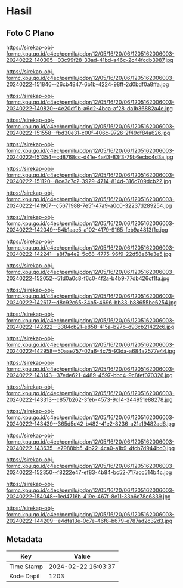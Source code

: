 # Hasil

## Foto C Plano

https://sirekap-obj-formc.kpu.go.id/c4ec/pemilu/pdpr/12/05/16/20/06/1205162006003-20240222-140305--03c99f28-33ad-41bd-a46c-2c44fcdb3987.jpg

https://sirekap-obj-formc.kpu.go.id/c4ec/pemilu/pdpr/12/05/16/20/06/1205162006003-20240222-151846--26cb4847-6b1b-4224-98ff-2d0bdf0a8ffa.jpg

https://sirekap-obj-formc.kpu.go.id/c4ec/pemilu/pdpr/12/05/16/20/06/1205162006003-20240222-140820--4e20df1b-a6d2-4bca-af28-da1b36882a4e.jpg

https://sirekap-obj-formc.kpu.go.id/c4ec/pemilu/pdpr/12/05/16/20/06/1205162006003-20240222-151558--fbd30e31-c00f-406c-9726-2f49df84a626.jpg

https://sirekap-obj-formc.kpu.go.id/c4ec/pemilu/pdpr/12/05/16/20/06/1205162006003-20240222-151354--cd8768cc-d41e-4a43-83f3-79b6ecbc4d3a.jpg

https://sirekap-obj-formc.kpu.go.id/c4ec/pemilu/pdpr/12/05/16/20/06/1205162006003-20240222-151120--8ce3c7c2-3929-4714-814d-316c709dcb22.jpg

https://sirekap-obj-formc.kpu.go.id/c4ec/pemilu/pdpr/12/05/16/20/06/1205162006003-20240222-141907--c5671988-7e5f-47a9-a0c0-32237d289254.jpg

https://sirekap-obj-formc.kpu.go.id/c4ec/pemilu/pdpr/12/05/16/20/06/1205162006003-20240222-142049--54b1aae5-a102-4179-9165-feb9a4813f1c.jpg

https://sirekap-obj-formc.kpu.go.id/c4ec/pemilu/pdpr/12/05/16/20/06/1205162006003-20240222-142241--a8f7a4e2-5c68-4775-96f9-22d58e61e3e5.jpg

https://sirekap-obj-formc.kpu.go.id/c4ec/pemilu/pdpr/12/05/16/20/06/1205162006003-20240222-152052--51d0a0c8-f6c0-4f2a-b4b9-77db426cf1fa.jpg

https://sirekap-obj-formc.kpu.go.id/c4ec/pemilu/pdpr/12/05/16/20/06/1205162006003-20240222-142617--d8c92c65-34b5-4696-bb33-b88655be6254.jpg

https://sirekap-obj-formc.kpu.go.id/c4ec/pemilu/pdpr/12/05/16/20/06/1205162006003-20240222-142822--3384cb21-e858-415a-b27b-d93cb21422c6.jpg

https://sirekap-obj-formc.kpu.go.id/c4ec/pemilu/pdpr/12/05/16/20/06/1205162006003-20240222-142958--50aae757-02a6-4c75-93da-a684a2577e44.jpg

https://sirekap-obj-formc.kpu.go.id/c4ec/pemilu/pdpr/12/05/16/20/06/1205162006003-20240222-143143--37ede621-4489-4597-bbc4-9c8fef070326.jpg

https://sirekap-obj-formc.kpu.go.id/c4ec/pemilu/pdpr/12/05/16/20/06/1205162006003-20240222-143313--c857b262-3feb-4573-9c14-344951e88278.jpg

https://sirekap-obj-formc.kpu.go.id/c4ec/pemilu/pdpr/12/05/16/20/06/1205162006003-20240222-143439--365d5d42-b482-41e2-8236-a21a19482ad6.jpg

https://sirekap-obj-formc.kpu.go.id/c4ec/pemilu/pdpr/12/05/16/20/06/1205162006003-20240222-143635--e7988bb5-4b22-4ca0-a1b9-4fcb7d944bc0.jpg

https://sirekap-obj-formc.kpu.go.id/c4ec/pemilu/pdpr/12/05/16/20/06/1205162006003-20240222-152350--f8222e47-ef83-4b84-bc52-717acc514b4c.jpg

https://sirekap-obj-formc.kpu.go.id/c4ec/pemilu/pdpr/12/05/16/20/06/1205162006003-20240222-154048--1ed4716b-419e-467f-8e11-33b6c78c6339.jpg

https://sirekap-obj-formc.kpu.go.id/c4ec/pemilu/pdpr/12/05/16/20/06/1205162006003-20240222-144209--e4dfa13e-0c7e-46f8-b679-e787ad2c32d3.jpg


## Metadata

| Key        | Value               |
| ---------- | ------------------- |
| Time Stamp | 2024-02-22 16:03:37 |
| Kode Dapil | 1203                |



